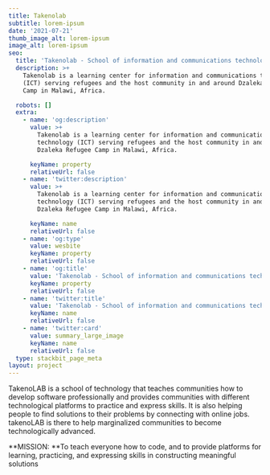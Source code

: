 ```yaml
---
title: Takenolab
subtitle: lorem-ipsum
date: '2021-07-21'
thumb_image_alt: lorem-ipsum
image_alt: lorem-ipsum
seo:
  title: 'Takenolab - School of information and communications technology (ICT) '
  description: >+
    Takenolab is a learning center for information and communications technology
    (ICT) serving refugees and the host community in and around Dzaleka Refugee
    Camp in Malawi, Africa.

  robots: []
  extra:
    - name: 'og:description'
      value: >+
        Takenolab is a learning center for information and communications
        technology (ICT) serving refugees and the host community in and around
        Dzaleka Refugee Camp in Malawi, Africa.

      keyName: property
      relativeUrl: false
    - name: 'twitter:description'
      value: >+
        Takenolab is a learning center for information and communications
        technology (ICT) serving refugees and the host community in and around
        Dzaleka Refugee Camp in Malawi, Africa.

      keyName: name
      relativeUrl: false
    - name: 'og:type'
      value: wesbite
      keyName: property
      relativeUrl: false
    - name: 'og:title'
      value: 'Takenolab - School of information and communications technology (ICT) '
      keyName: property
      relativeUrl: false
    - name: 'twitter:title'
      value: 'Takenolab - School of information and communications technology (ICT) '
      keyName: name
      relativeUrl: false
    - name: 'twitter:card'
      value: summary_large_image
      keyName: name
      relativeUrl: false
  type: stackbit_page_meta
layout: project
---
```

TakenoLAB is a school of technology that teaches communities how to develop software professionally and provides communities with different technological platforms to practice and express skills. It is also helping people to find solutions to their problems by connecting with online jobs. takenoLAB is there to help marginalized communities to become technologically advanced.



**MISSION: **To teach everyone how to code, and to provide platforms for learning, practicing, and expressing skills in constructing meaningful solutions
